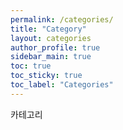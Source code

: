 ```yaml
---
permalink: /categories/
title: "Category"
layout: categories
author_profile: true
sidebar_main: true
toc: true
toc_sticky: true
toc_label: "Categories"
---
```

카테고리